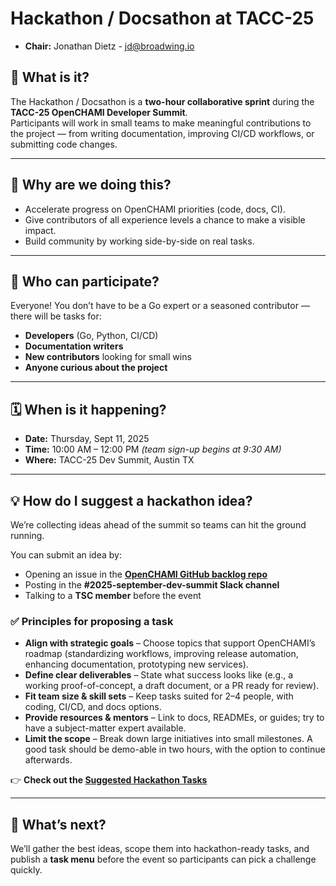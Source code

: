 # Hackathon / Docsathon at TACC-25

- **Chair:** Jonathan Dietz - [jd@broadwing.io](mailto:jd@broadwing.io)

## 📌 What is it?
The Hackathon / Docsathon is a **two-hour collaborative sprint** during the **TACC-25 OpenCHAMI Developer Summit**.  
Participants will work in small teams to make meaningful contributions to the project — from writing documentation, improving CI/CD workflows, or submitting code changes.

---

## 🎯 Why are we doing this?
- Accelerate progress on OpenCHAMI priorities (code, docs, CI).  
- Give contributors of all experience levels a chance to make a visible impact.  
- Build community by working side-by-side on real tasks.  

---

## 👥 Who can participate?
Everyone! You don’t have to be a Go expert or a seasoned contributor — there will be tasks for:

- **Developers** (Go, Python, CI/CD)  
- **Documentation writers**  
- **New contributors** looking for small wins  
- **Anyone curious about the project**  

---

## 🗓️ When is it happening?
- **Date:** Thursday, Sept 11, 2025  
- **Time:** 10:00 AM – 12:00 PM  *(team sign-up begins at 9:30 AM)*  
- **Where:** TACC-25 Dev Summit, Austin TX  

---

## 💡 How do I suggest a hackathon idea?
We’re collecting ideas ahead of the summit so teams can hit the ground running.  

You can submit an idea by:
- Opening an issue in the **[OpenCHAMI GitHub backlog repo](https://github.com/OpenCHAMI/roadmap/issues)**  
- Posting in the **#2025-september-dev-summit Slack channel**  
- Talking to a **TSC member** before the event  

### ✅ Principles for proposing a task
- **Align with strategic goals** – Choose topics that support OpenCHAMI’s roadmap (standardizing workflows, improving release automation, enhancing documentation, prototyping new services).  
- **Define clear deliverables** – State what success looks like (e.g., a working proof-of-concept, a draft document, or a PR ready for review).  
- **Fit team size & skill sets** – Keep tasks suited for 2–4 people, with coding, CI/CD, and docs options.  
- **Provide resources & mentors** – Link to docs, READMEs, or guides; try to have a subject-matter expert available.  
- **Limit the scope** – Break down large initiatives into small milestones. A good task should be demo-able in two hours, with the option to continue afterwards.  

👉 **Check out the [Suggested Hackathon Tasks](./Suggested-Hackathon-Tasks.md)**  

---

## 🚀 What’s next?
We’ll gather the best ideas, scope them into hackathon-ready tasks, and publish a **task menu** before the event so participants can pick a challenge quickly.  
